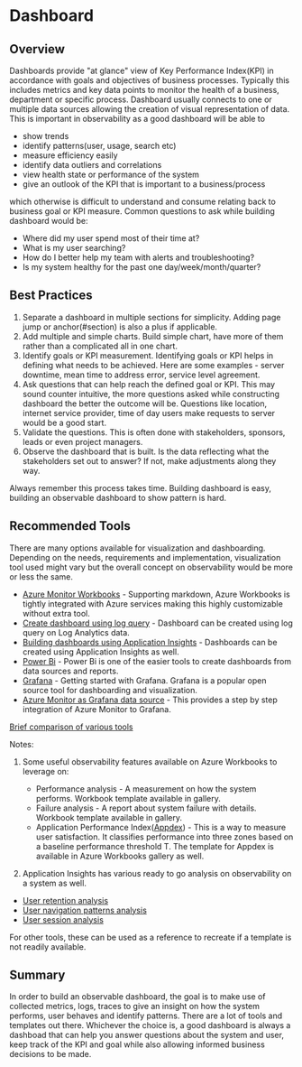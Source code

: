 # Dashboard

## Overview

Dashboards provide "at glance" view of Key Performance Index(KPI) in accordance with goals and objectives of business processes. Typically this includes metrics and key data points to monitor the health of a business, department or specific process. Dashboard usually connects to one or multiple data sources allowing the creation of visual representation of data. This is important in observability as a good dashboard will be able to

- show trends
- identify patterns(user, usage, search etc)
- measure efficiency easily
- identify data outliers and correlations
- view health state or performance of the system
- give an outlook of the KPI that is important to a business/process

which otherwise is difficult to understand and consume relating back to business goal or KPI measure. Common questions to ask while building dashboard would be:

- Where did my user spend most of their time at?
- What is my user searching?
- How do I better help my team with alerts and troubleshooting?
- Is my system healthy for the past one day/week/month/quarter?

## Best Practices

1. Separate a dashboard in multiple sections for simplicity. Adding page jump or anchor(#section) is also a plus if applicable.
2. Add multiple and simple charts. Build simple chart, have more of them rather than a complicated all in one chart.
3. Identify goals or KPI measurement. Identifying goals or KPI helps in defining what needs to be achieved. Here are some examples - server downtime, mean time to address error, service level agreement.
4. Ask questions that can help reach the defined goal or KPI. This may sound counter intuitive, the more questions asked while constructing dashboard the better the outcome will be. Questions like location, internet service provider, time of day users make requests to server would be a good start.
5. Validate the questions. This is often done with stakeholders, sponsors, leads or even project managers.
6. Observe the dashboard that is built. Is the data reflecting what the stakeholders set out to answer? If not, make adjustments along they way.

Always remember this process takes time. Building dashboard is easy, building an observable dashboard to show pattern is hard.

## Recommended Tools

There are many options available for visualization and dashboarding. Depending on the needs, requirements and implementation, visualization tool used might vary but the overall concept on observability would be more or less the same.

- [Azure Monitor Workbooks](https://docs.microsoft.com/en-us/azure/azure-monitor/platform/workbooks-overview) - Supporting markdown, Azure Workbooks is tightly integrated with Azure services making this highly customizable without extra tool.
- [Create dashboard using log query](https://docs.microsoft.com/en-us/azure/azure-monitor/learn/tutorial-logs-dashboards) - Dashboard can be created using log query on Log Analytics data.
- [Building dashboards using Application Insights](https://docs.microsoft.com/en-us/azure/azure-monitor/learn/tutorial-app-dashboards) - Dashboards can be created using Application Insights as well.
- [Power Bi](https://docs.microsoft.com/en-us/power-bi/create-reports/service-dashboard-create) - Power Bi is one of the easier tools to create dashboards from data sources and reports.
- [Grafana](https://grafana.com/tutorials/) - Getting started with Grafana. Grafana is a popular open source tool for dashboarding and visualization.
- [Azure Monitor as Grafana data source](https://grafana.com/grafana/plugins/grafana-azure-monitor-datasource) - This provides a step by step integration of Azure Monitor to Grafana.

[Brief comparison of various tools](https://docs.microsoft.com/en-us/azure/azure-monitor/visualizations)

Notes:

1. Some useful observability features available on Azure Workbooks to leverage on:

   - Performance analysis - A measurement on how the system performs. Workbook template available in gallery.
   - Failure analysis - A report about system failure with details. Workbook template available in gallery.
   - Application Performance Index([Appdex](https://en.wikipedia.org/wiki/Apdex)) - This is a way to measure user satisfaction. It classifies performance into three zones based on a baseline performance threshold T. The template for Appdex is available in Azure Workbooks gallery as well.

1. Application Insights has various ready to go analysis on observability on a system as well.

- [User retention analysis](https://docs.microsoft.com/en-us/azure/azure-monitor/app/usage-retention)
- [User navigation patterns analysis](https://docs.microsoft.com/en-us/azure/azure-monitor/app/usage-flows)
- [User session analysis](https://docs.microsoft.com/en-us/azure/azure-monitor/learn/tutorial-users)

For other tools, these can be used as a reference to recreate if a template is not readily available.

## Summary

In order to build an observable dashboard, the goal is to make use of collected metrics, logs, traces to give an insight on how the system performs, user behaves and identify patterns. There are a lot of tools and templates out there. Whichever the choice is, a good dashboard is always a dashboad that can help you answer questions about the system and user, keep track of the KPI and goal while also allowing informed business decisions to be made.
